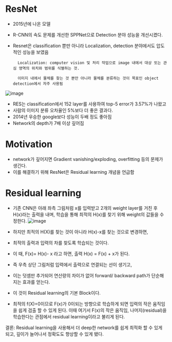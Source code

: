 # ResNet
- 2015년에 나온 모델
- R-CNN의 속도 문제를 개선한 SPPNet으로 Detection 분야 성능을 개선시켰다.
- Resnet은 classification 뿐만 아니라 Localization, detection 분야에서도 압도적인 성능을 보였음
        
        Localization: computer vision 및 처리 작업으로 image 내에서 대상 또는 관심 영역의 위치와 범위를 식별하는 것.

        이미지 내에서 물체를 찾는 것 뿐만 아니라 물체를 분류하는 것이 목표인 object detection에서 자주 사용됨
![image](https://user-images.githubusercontent.com/83350692/231937239-117470c0-e277-4d23-9e52-7b9104bf59ff.png)

- RES는 classification에서 152 layer를 사용하여 top-5 error가 3.57%가 나왔고
- 사람의 이미지 분류 오차율인 5%보다 더 좋은 결과다.
- 2014년 우승한 google보다 성능이 두배 정도 좋아짐
- Network의 depth가 7배 이상 깊어짐

# Motivation
- network가 깊어지면 Gradient vanishing/exploding, overfitting 등의 문제가 생긴다. 
- 이를 해결하기 위해 ResNet은 Residual learning 개념을 언급함

# Residual learning
- 기존 CNN은 아래 좌측 그림처럼 x를 입력받고 2개의 weight layer를 거친 후 H(x)라는 출력을 내며, 학습을 통해 최적의 H(x)를 찾기 위해 weight의 값들을 수정한다.
![image](https://user-images.githubusercontent.com/83350692/231946446-92a92702-6e11-4762-8214-89a9b2d783df.png)

- 하지만 최적의 H(X)를 찾는 것이 아니라 H(x)-x를 찾는 것으로 변경하면,
- 최적의 출력과 입력의 차를 찾도록 학습되는 것이다.
- 이 때, F(x)= H(x)- x 라고 하면, 출력 H(x) = F(x) + x가 된다.
- 즉 우측 상단 그림처럼 입력에서 출력으로 연결되는 선이 생기고,
- 이는 덧셈만 추가되어 연산량의 차이가 없어 forward/ backward path가 단순해지는 효과를 얻는다.
- 이 것이 Residual learning의 기본 Block이다.

- 최적의 f(X)=0이므로 F(x)가 0이되는 방향으로 학습하게 되면 입력의 작은 움직임을 쉽게 검출 할 수 있게 된다. 이때 여기서 F(x)의 작은 움직임, 나머지(residual)을 학습한다는 관점에서 residual learning이라고 불리게 된다.

결론: Residual learning을 사용해서 더 deep한 network를 쉽게 최적화 할 수 있게 되고, 깊이가 늘어나서 정확도도 향상할 수 있게 됐다.